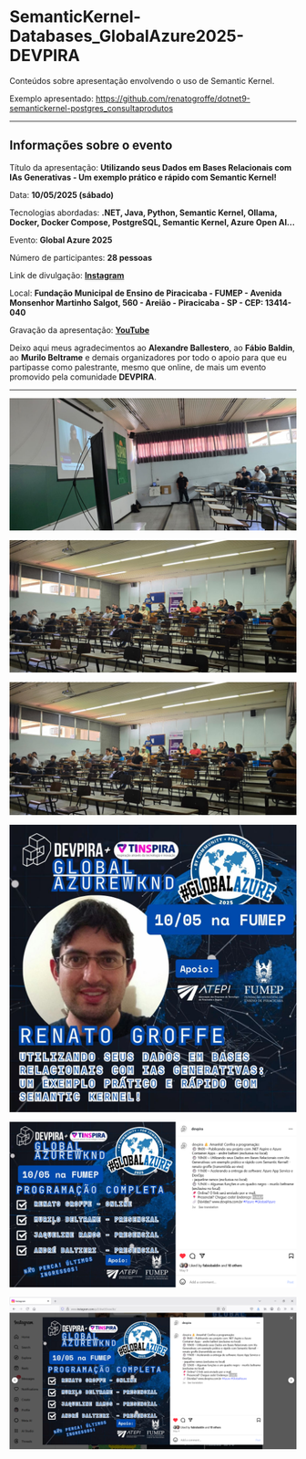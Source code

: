 # SemanticKernel-Databases_GlobalAzure2025-DEVPIRA
Conteúdos sobre apresentação envolvendo o uso de Semantic Kernel.

Exemplo apresentado: https://github.com/renatogroffe/dotnet9-semantickernel-postgres_consultaprodutos

---

## Informações sobre o evento

Título da apresentação: **Utilizando seus Dados em Bases Relacionais com IAs Generativas - Um exemplo prático e rápido com Semantic Kernel!**

Data: **10/05/2025 (sábado)**

Tecnologias abordadas: **.NET, Java, Python, Semantic Kernel, Ollama, Docker, Docker Compose, PostgreSQL, Semantic Kernel, Azure Open AI...**

Evento: **Global Azure 2025**

Número de participantes: **28 pessoas**

Link de divulgação: [**Instagram**](https://www.instagram.com/p/DJbwODvuw3b/)

Local: **Fundação Municipal de Ensino de Piracicaba - FUMEP - Avenida Monsenhor Martinho Salgot, 560 - Areião - Piracicaba - SP - CEP: 13414-040**

Gravação da apresentação: [**YouTube**](https://www.youtube.com/watch?v=E-QWOA0vS0Y)

Deixo aqui meus agradecimentos ao **Alexandre Ballestero**, ao **Fábio Baldin**, ao **Murilo Beltrame** e demais organizadores por todo o apoio para que eu partipasse como palestrante, mesmo que online, de mais um evento promovido pela comunidade **DEVPIRA**.

---

![Público 1](img/sk-02.jpg)

![Público 2](img/sk-03.jpg)

![Público 3](img/sk-03.jpg)

![Banner da palestra](img/banner.jpg)

![Divulgação - Instagram](img/divulgacao2.png)

![Divulgação - Instagram](img/divulgacao.png)
